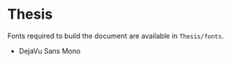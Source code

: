 # Thesis

Fonts required to build the document are available in `Thesis/fonts`.

* DejaVu Sans Mono
